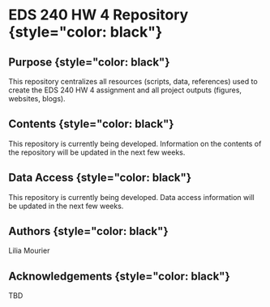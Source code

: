 # EDS 240 HW 4 Repository {style="color: black"}

## Purpose {style="color: black"}

This repository centralizes all resources (scripts, data, references) used to create the EDS 240 HW 4 assignment and all project outputs (figures, websites, blogs).

## Contents {style="color: black"}

This repository is currently being developed. Information on the contents of the repository will be updated in the next few weeks.

## Data Access {style="color: black"}

This repository is currently being developed. Data access information will be updated in the next few weeks.

## Authors {style="color: black"}

Lilia Mourier

## Acknowledgements {style="color: black"}

TBD
